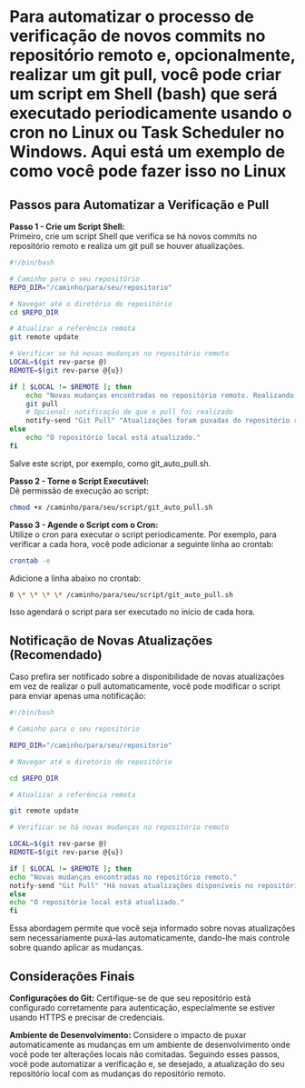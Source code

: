 # Para automatizar o processo de verificação de novos commits no repositório remoto e, opcionalmente, realizar um git pull, você pode criar um script em Shell (bash) que será executado periodicamente usando o cron no Linux ou Task Scheduler no Windows. Aqui está um exemplo de como você pode fazer isso no Linux

## Passos para Automatizar a Verificação e Pull

**Passo 1 - Crie um Script Shell:**  
Primeiro, crie um script Shell que verifica se há novos commits no repositório remoto e realiza um git pull se houver atualizações.

```BASH
#!/bin/bash

# Caminho para o seu repositório
REPO_DIR="/caminho/para/seu/repositorio"

# Navegar até o diretório do repositório
cd $REPO_DIR

# Atualizar a referência remota
git remote update

# Verificar se há novas mudanças no repositório remoto
LOCAL=$(git rev-parse @)
REMOTE=$(git rev-parse @{u})

if [ $LOCAL != $REMOTE ]; then
    echo "Novas mudanças encontradas no repositório remoto. Realizando git pull..."
    git pull
    # Opcional: notificação de que o pull foi realizado
    notify-send "Git Pull" "Atualizações foram puxadas do repositório remoto."
else
    echo "O repositório local está atualizado."
fi
```

Salve este script, por exemplo, como git_auto_pull.sh.

**Passo 2 - Torne o Script Executável:**  
Dê permissão de execução ao script:

```BASH
chmod +x /caminho/para/seu/script/git_auto_pull.sh
```

**Passo 3 - Agende o Script com o Cron:**  
Utilize o cron para executar o script periodicamente. Por exemplo, para verificar a cada hora, você pode adicionar a seguinte linha ao crontab:

```BASH
crontab -e
```

Adicione a linha abaixo no crontab:

```BASH
0 \* \* \* \* /caminho/para/seu/script/git_auto_pull.sh
```

Isso agendará o script para ser executado no início de cada hora.

## Notificação de Novas Atualizações (Recomendado)

Caso prefira ser notificado sobre a disponibilidade de novas atualizações em vez de realizar o pull automaticamente, você pode modificar o script para enviar apenas uma notificação:

```BASH
#!/bin/bash

# Caminho para o seu repositório

REPO_DIR="/caminho/para/seu/repositorio"

# Navegar até o diretório do repositório

cd $REPO_DIR

# Atualizar a referência remota

git remote update

# Verificar se há novas mudanças no repositório remoto

LOCAL=$(git rev-parse @)
REMOTE=$(git rev-parse @{u})

if [ $LOCAL != $REMOTE ]; then
echo "Novas mudanças encontradas no repositório remoto."
notify-send "Git Pull" "Há novas atualizações disponíveis no repositório remoto."
else
echo "O repositório local está atualizado."
fi
```

Essa abordagem permite que você seja informado sobre novas atualizações sem necessariamente puxá-las automaticamente, dando-lhe mais controle sobre quando aplicar as mudanças.

## Considerações Finais

**Configurações do Git:** Certifique-se de que seu repositório está configurado corretamente para autenticação, especialmente se estiver usando HTTPS e precisar de credenciais.

**Ambiente de Desenvolvimento:** Considere o impacto de puxar automaticamente as mudanças em um ambiente de desenvolvimento onde você pode ter alterações locais não comitadas.
Seguindo esses passos, você pode automatizar a verificação e, se desejado, a atualização do seu repositório local com as mudanças do repositório remoto.

